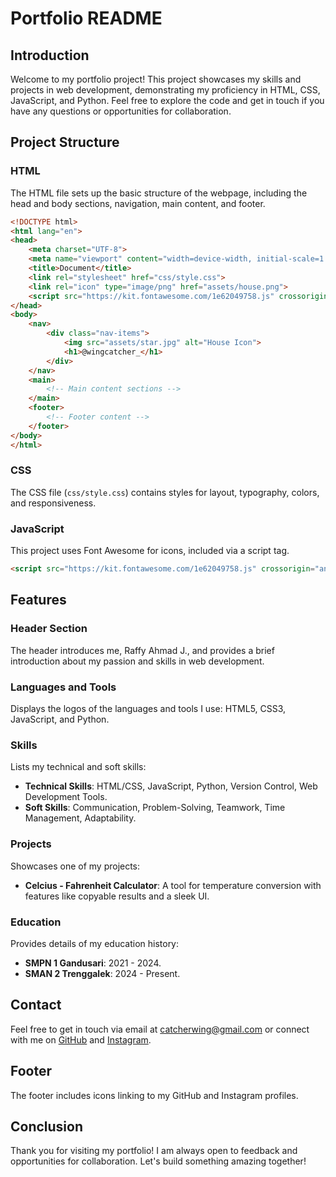 # Portfolio README

## Introduction

Welcome to my portfolio project! This project showcases my skills and projects in web development, demonstrating my proficiency in HTML, CSS, JavaScript, and Python. Feel free to explore the code and get in touch if you have any questions or opportunities for collaboration.

## Project Structure

### HTML

The HTML file sets up the basic structure of the webpage, including the head and body sections, navigation, main content, and footer.

```html
<!DOCTYPE html>
<html lang="en">
<head>
    <meta charset="UTF-8">
    <meta name="viewport" content="width=device-width, initial-scale=1.0">
    <title>Document</title>
    <link rel="stylesheet" href="css/style.css">
    <link rel="icon" type="image/png" href="assets/house.png">
    <script src="https://kit.fontawesome.com/1e62049758.js" crossorigin="anonymous"></script>
</head>
<body>
    <nav>
        <div class="nav-items">
            <img src="assets/star.jpg" alt="House Icon">
            <h1>@wingcatcher_</h1>
        </div>
    </nav>
    <main>
        <!-- Main content sections -->
    </main>
    <footer>
        <!-- Footer content -->
    </footer>
</body>
</html>
```

### CSS

The CSS file (`css/style.css`) contains styles for layout, typography, colors, and responsiveness.

### JavaScript

This project uses Font Awesome for icons, included via a script tag.

```html
<script src="https://kit.fontawesome.com/1e62049758.js" crossorigin="anonymous"></script>
```

## Features

### Header Section

The header introduces me, Raffy Ahmad J., and provides a brief introduction about my passion and skills in web development.

### Languages and Tools

Displays the logos of the languages and tools I use: HTML5, CSS3, JavaScript, and Python.

### Skills

Lists my technical and soft skills:

- **Technical Skills**: HTML/CSS, JavaScript, Python, Version Control, Web Development Tools.
- **Soft Skills**: Communication, Problem-Solving, Teamwork, Time Management, Adaptability.

### Projects

Showcases one of my projects:

- **Celcius - Fahrenheit Calculator**: A tool for temperature conversion with features like copyable results and a sleek UI.

### Education

Provides details of my education history:

- **SMPN 1 Gandusari**: 2021 - 2024.
- **SMAN 2 Trenggalek**: 2024 - Present.

## Contact

Feel free to get in touch via email at [catcherwing@gmail.com](mailto:catcherwing@gmail.com) or connect with me on [GitHub](https://github.com/Wing-Catcher) and [Instagram](https://www.instagram.com/wingcatcher_/).

## Footer

The footer includes icons linking to my GitHub and Instagram profiles.

## Conclusion

Thank you for visiting my portfolio! I am always open to feedback and opportunities for collaboration. Let's build something amazing together!
